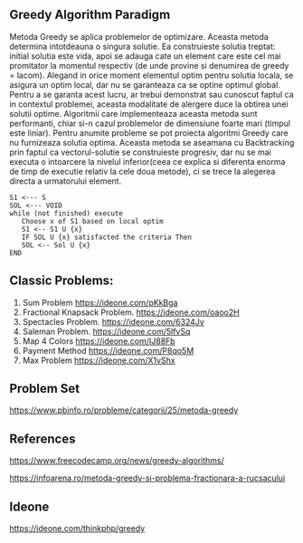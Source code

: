 ## Greedy Algorithm Paradigm

Metoda Greedy se aplica problemelor de optimizare. Aceasta
metoda determina intotdeauna o singura solutie. Ea construieste
solutia treptat: initial solutia este vida, apoi se
adauga cate un element care este cel mai promitator
la momentul respectiv (de unde provine si denumirea de greedy = lacom).
Alegand in orice moment elementul optim pentru solutia locala, se asigura
un optim local, dar nu se garanteaza ca se optine optimul global. Pentru
a se garanta acest lucru, ar trebui demonstrat sau cunoscut faptul ca
in contextul problemei, aceasta modalitate de alergere duce
la obtirea unei solutii optime. Algoritmii care implementeaza aceasta
metoda sunt performanti, chiar si-n cazul problemelor
de dimensiune foarte mari (timpul este liniar). Pentru anumite probleme
se pot proiecta algoritmi Greedy care nu furnizeaza solutia optima.
Aceasta metoda se aseamana cu Backtracking prin faptul ca vectorul-solutie se
construieste progresiv, dar nu se mai executa o intoarcere la nivelul inferior(ceea ce
explica si diferenta enorma de timp de executie relativ la cele doua metode), ci se
trece la alegerea directa a urmatorului element.

```
S1 <--- S
SOL <--- VOID
while (not finished) execute
   Choose x of S1 based on local optim
   S1 <-- S1 U {x}
   IF SOL U {x} satisfacted the criteria Then
   SOL <-- Sol U {x}
END
```
## Classic Problems:

1. Sum Problem https://ideone.com/pKkBga
2. Fractional Knapsack Problem.  https://ideone.com/oaoo2H
3. Spectacles Problem. https://ideone.com/6324Jv
4. Saleman Problem. https://ideone.com/5lfvSq
5. Map 4 Colors https://ideone.com/IJ88Fb
6. Payment Method https://ideone.com/P8qo5M
7. Max Problem https://ideone.com/X1vShx


## Problem Set

https://www.pbinfo.ro/probleme/categorii/25/metoda-greedy

## References 

https://www.freecodecamp.org/news/greedy-algorithms/

https://infoarena.ro/metoda-greedy-si-problema-fractionara-a-rucsacului

## Ideone

https://ideone.com/thinkphp/greedy
